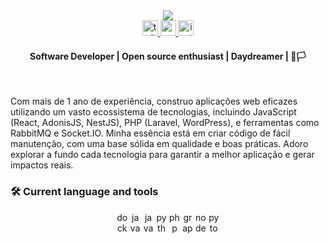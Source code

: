 <div>
  <div align="center">
    <img src='https://capsule-render.vercel.app/api?type=waving&color=timeGradient&height=250&section=header&text=Delcio%20Capolo&fontSize=70&fontAlignY=35&desc=Software%20Developer%20%20%20&descAlignY=50' />
  </div>
  <div align="center">
    <a href="https://twitter.com/delciocapolo?t=4bv7PM33sLkujFpm45Z70Dg&s=09" target="_blank">
      <img src="https://img.shields.io/static/v1?message=Twitter&logo=twitter&label=worklow&color=1DA1F2&logoColor=white&labelColor=&style=for-the-badge" height="25" alt="twitter logo"  />
    </a>
    <a href="https://medium.com/@delciocapolo096" target="_blank">
      <img src="https://img.shields.io/static/v1?message=Medium&logo=medium&label=comments&color=12100E&logoColor=white&labelColor=&style=for-the-badge" height="25" alt="medium logo"  />
    </a>
    <a href="https://www.instagram.com/imdelciocapolo/" target="_blank">
      <img src="https://img.shields.io/static/v1?message=Instagram&logo=instagram&label=lifestyle&color=E4405F&logoColor=white&labelColor=&style=for-the-badge" height="25" alt="instagram logo"  />
    </a>
  </div>
  <h4 align="center">Software Developer | Open source enthusiast | Daydreamer | 🐧🏳</h4>
  <br />
  <div>
    <p align="left">Com mais de 1 ano de experiência, construo aplicações web eficazes utilizando um vasto ecossistema de tecnologias, incluindo JavaScript (React, AdonisJS, NestJS), PHP (Laravel, WordPress), e ferramentas como RabbitMQ e Socket.IO. Minha essência está em criar código de fácil manutenção, com uma base sólida em qualidade e boas práticas. Adoro explorar a fundo cada tecnologia para garantir a melhor aplicação e gerar impactos reais.</p>
  </div>
  <div>
    <h3 align="left">🛠 Current language and tools</h3>
    <div align="center">
      <img src="https://cdn.jsdelivr.net/gh/devicons/devicon/icons/docker/docker-plain-wordmark.svg" height="35" width="17" alt="docker logo" />
      <img src="https://cdn.jsdelivr.net/gh/devicons/devicon/icons/java/java-original.svg" height="35" width="17" alt="java logo" />
      <img src="https://cdn.jsdelivr.net/gh/devicons/devicon/icons/javascript/javascript-original.svg" height="35" width="17" alt="javascript logo" />
      <img src="https://cdn.jsdelivr.net/gh/devicons/devicon/icons/python/python-original.svg" height="35" width="17" alt="python logo" />
      <img src="https://cdn.jsdelivr.net/gh/devicons/devicon/icons/php/php-original.svg" height="35" width="17" alt="php logo" />
      <img src="https://cdn.jsdelivr.net/gh/devicons/devicon/icons/graphql/graphql-plain.svg" height="35" width="17" alt="graphql logo" />
      <img src="https://cdn.jsdelivr.net/gh/devicons/devicon/icons/nodejs/nodejs-original.svg" height="35" width="17" alt="nodejs logo" />
      <img src="https://cdn.jsdelivr.net/gh/devicons/devicon/icons/pytorch/pytorch-original.svg" height="35" width="17" alt="pytorch logo" />
    </div>
  </div>
</div>

<!--
###

<br clear="both">

<div align="center">
  <img src="https://visitor-badge.laobi.icu/badge?page_id=delciocapolo.delciocapolo&"  />
</div>

<h1 align="center"></h1>

###

<details closed>
  <summary>
    <h3>👨‍💻 About Me</h3>
  </summary>
  
  
###
<p align="left">I am a programming enthusiast with experience in different languages and areas, always looking to explore and understand the potential of each one. My journey as a Backend developer led me to work with various technologies and learn about how they work, under the hood, their pros and cons, management (state, memory...).</p>

###

<h4 align="left">🔧 My skills include</h4>

###

- Backend development with multiple languages.
- Building robust APIs and systems.
<!-- - Implementation of machine learning solutions using Python. -->

<!--###

<h4 align="left">🚀 What i can offer</h4>

###
- Flexibility to work with different technologies and adapt to new environments.
- Ability to collaborate in cross-functional and multidisciplinary teams.
- Commitment to delivering high quality solutions.
</details>

<h1></h1>

###

###

<h3 align="left">🔥   My Stats :</h3>

###

<div align="center">
  <img src="https://streak-stats.demolab.com?user=delciocapolo&locale=en&mode=daily&theme=tokyonight&hide_border=false&border_radius=5&order=3" height="220" alt="streak graph"  />
</div>

###

-->
